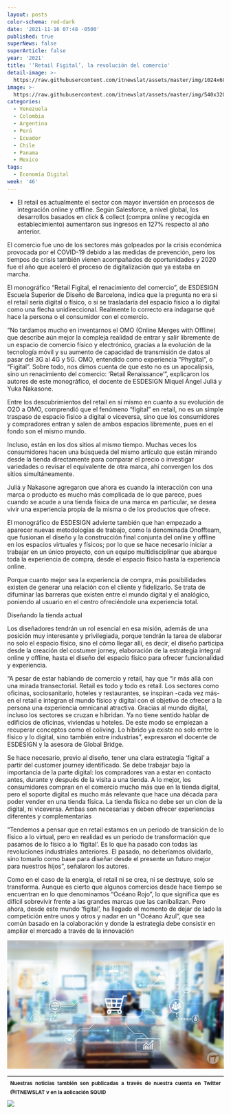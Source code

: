 ```yaml
---
layout: posts
color-schema: red-dark
date: '2021-11-16 07:48 -0500'
published: true
superNews: false
superArticle: false
year: '2021'
title: '‘Retail Figital’, la revolución del comercio'
detail-image: >-
  https://raw.githubusercontent.com/itnewslat/assets/master/img/1024x680/Compras-digitales-g.jpg
image: >-
  https://raw.githubusercontent.com/itnewslat/assets/master/img/540x320/Compras-digitales-p.jpg
categories:
  - Venezuela
  - Colombia
  - Argentina
  - Perú
  - Ecuador
  - Chile
  - Panama
  - Mexico
tags:
  - Economía Digital
week: '46'
---
```

- El retail es actualmente el sector con mayor inversión en procesos de integración online y offline. Según Salesforce, a nivel global, los desarrollos basados en click & collect (compra online y recogida en establecimiento) aumentaron sus ingresos en 127% respecto al año anterior.

El comercio fue uno de los sectores más golpeados por la crisis económica provocada por el COVID-19 debido a las medidas de prevención, pero los tiempos de crisis también vienen acompañados de oportunidades y 2020 fue el año que aceleró el proceso de digitalización que ya estaba en marcha.
 
El monográfico “Retail Figital, el renacimiento del comercio”, de ESDESIGN Escuela Superior de Diseño de Barcelona, indica que la pregunta no era si el retail sería digital o físico, o si se trasladaría del espacio físico a lo digital como una flecha unidireccional. Realmente lo correcto era indagarse qué hace la persona o el consumidor con el comercio.
 
“No tardamos mucho en inventarnos el OMO (Online Merges with Offline) que describe aún mejor la compleja realidad de entrar y salir libremente de un espacio de comercio físico y electrónico, gracias a la evolución de la tecnología móvil y su aumento de capacidad de transmisión de datos al pasar del 3G al 4G y 5G. OMO, entendido como experiencia “Phygital”, o “Figital”. Sobre todo, nos dimos cuenta de que esto no es un apocalipsis, sino un renacimiento del comercio: ‘Retail Renaissance’”, explicaron los autores de este monográfico, el docente de ESDESIGN Miquel Àngel Juliá y Yuka Nakasone.
 
Entre los descubrimientos del retail en sí mismo en cuanto a su evolución de O2O a OMO, comprendió que el fenómeno “figital” en retail, no es un simple traspaso de espacio físico a digital o viceversa, sino que los consumidores y compradores entran y salen de ambos espacios libremente, pues en el fondo son el mismo mundo.
 
Incluso, están en los dos sitios al mismo tiempo. Muchas veces los consumidores hacen una búsqueda del mismo artículo que están mirando desde la tienda directamente para comparar el precio o investigar variedades o revisar el equivalente de otra marca, ahí convergen los dos sitios simultáneamente. 
 
Juliá y Nakasone agregaron que ahora es cuando la interacción con una marca o producto es mucho más complicada de lo que parece, pues cuando se acude a una tienda física de una marca en particular, se desea vivir una experiencia propia de la misma o de los productos que ofrece.
 
El monográfico de ESDESIGN advierte también que han empezado a aparecer nuevas metodologías de trabajo, como la denominada Onoffteam, que fusionan el diseño y la construcción final conjunta del online y offline en los espacios virtuales y físicos; por lo que se hace necesario iniciar a trabajar en un único proyecto, con un equipo multidisciplinar que abarque toda la experiencia de compra, desde el espacio físico hasta la experiencia online.
 
Porque cuanto mejor sea la experiencia de compra, más posibilidades existen de generar una relación con el cliente y fidelizarlo. Se trata de difuminar las barreras que existen entre el mundo digital y el analógico, poniendo al usuario en el centro ofreciéndole una experiencia total.
 
 
Diseñando la tienda actual
 
Los diseñadores tendrán un rol esencial en esa misión, además de una posición muy interesante y privilegiada, porque tendrán la tarea de elaborar no solo el espacio físico, sino el cómo llegar allí, es decir, el diseño participa desde la creación del costumer jorney, elaboración de la estrategia integral online y offline, hasta el diseño del espacio físico para ofrecer funcionalidad y experiencia.
 
“A pesar de estar hablando de comercio y retail, hay que “ir más allá con una mirada transectorial. Retail es todo y todo es retail. Los sectores como oficinas, sociosanitario, hoteles y restaurantes, se inspiran -cada vez más- en el retail e integran el mundo físico y digital con el objetivo de ofrecer a la persona una experiencia omnicanal atractiva. Gracias al mundo digital, incluso los sectores se cruzan e hibridan. Ya no tiene sentido hablar de edificios de oficinas, viviendas u hoteles. De este modo se empiezan a recuperar conceptos como el coliving. Lo híbrido ya existe no solo entre lo físico y lo digital, sino también entre industrias”, expresaron el docente de ESDESIGN y la asesora de Global Bridge.
 
Se hace necesario, previo al diseño, tener una clara estrategia ‘figital’ a partir del customer journey identificado. Se debe trabajar bajo la importancia de la parte digital: los compradores van a estar en contacto antes, durante y después de la visita a una tienda. A lo mejor, los consumidores compran en el comercio mucho más que en la tienda digital, pero el soporte digital es mucho más relevante que hace una década para poder vender en una tienda física. La tienda física no debe ser un clon de la digital, ni viceversa. Ambas son necesarias y deben ofrecer experiencias diferentes y complementarias

“Tendemos a pensar que en retail estamos en un periodo de transición de lo físico a lo virtual, pero en realidad es un periodo de transformación que pasamos de lo físico a lo ‘figital’. Es lo que ha pasado con todas las revoluciones industriales anteriores. El pasado, no deberíamos olvidarlo, sino tomarlo como base para diseñar desde el presente un futuro mejor para nuestros hijos”, señalaron los autores.  

Como en el caso de la energía, el retail ni se crea, ni se destruye, solo se transforma. Aunque es cierto que algunos comercios desde hace tiempo se encuentran en lo que denominamos “Océano Rojo”, lo que significa que es difícil sobrevivir frente a las grandes marcas que las canibalizan. Pero ahora, desde este mundo ‘figital’, ha llegado el momento de dejar de lado la competición entre unos y otros y nadar en un “Océano Azul”, que sea común basado en la colaboración y donde la estrategia debe consistir en ampliar el mercado a través de la innovación

![](https://raw.githubusercontent.com/itnewslat/assets/master/img/540x320/Compras-digitales-p.jpg)

<table style="height: 42px;" width="569">
<tbody>
<tr>
<td style="text-align: justify;"><sub><strong>Nuestras noticias también son publicadas a través de nuestra cuenta en Twitter <a href="https://twitter.com/itnewslat?lang=es">@ITNEWSLAT</a> y en la aplicación <a href="https://squidapp.co/en/">SQUID</a></strong></sub></td>
</tr>
</tbody>
</table>

<img src="https://tracker.metricool.com/c3po.jpg?hash=56f88a41e39ab42c063cc51676587a04"/>